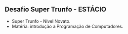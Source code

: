 ## Desafio Super Trunfo - ESTÁCIO
- Super Trunfo - Nivel Novato.
- Matéria: introdução a Programação de Computadores.
